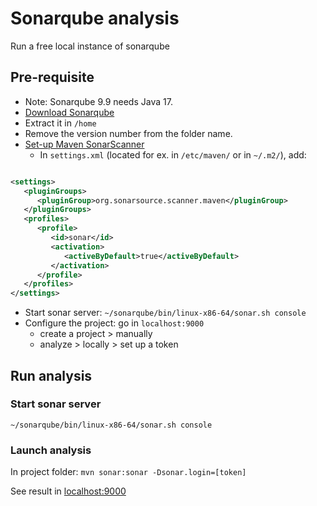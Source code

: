 # Sonarqube analysis

Run a free local instance of sonarqube

## Pre-requisite

* Note: Sonarqube 9.9 needs Java 17.
* [Download Sonarqube](https://docs.sonarqube.org/latest/try-out-sonarqube/)
* Extract it in `/home`
* Remove the version number from the folder name.
* [Set-up Maven SonarScanner](https://docs.sonarqube.org/latest/analyzing-source-code/scanners/sonarscanner-for-maven/)
   * In `settings.xml` (located for ex. in `/etc/maven/` or in `~/.m2/`), add:

```xml

<settings>
   <pluginGroups>
      <pluginGroup>org.sonarsource.scanner.maven</pluginGroup>
   </pluginGroups>
   <profiles>
      <profile>
         <id>sonar</id>
         <activation>
            <activeByDefault>true</activeByDefault>
         </activation>
      </profile>
   </profiles>
</settings>
```

* Start sonar server: `~/sonarqube/bin/linux-x86-64/sonar.sh console`
* Configure the project: go in `localhost:9000`
   * create a project > manually
   * analyze > locally > set up a token

## Run analysis

### Start sonar server

`~/sonarqube/bin/linux-x86-64/sonar.sh console`

### Launch analysis

In project folder:
`mvn sonar:sonar -Dsonar.login=[token]`

See result in [localhost:9000](http://localhost:9000)
